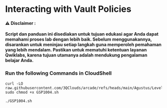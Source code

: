 #  Interacting with Vault Policies


#### ⚠️ Disclaimer :
**Script dan panduan ini disediakan untuk tujuan edukasi agar Anda dapat memahami proses lab dengan lebih baik. Sebelum menggunakannya, disarankan untuk meninjau setiap langkah guna memperoleh pemahaman yang lebih mendalam. Pastikan untuk mematuhi ketentuan layanan Qwiklabs, karena tujuan utamanya adalah mendukung pengalaman belajar Anda.**

### Run the following Commands in CloudShell 

```
curl -LO raw.githubusercontent.com/3QClouds/arcade/refs/heads/main/Agustus/Level%201/Interacting%20with%20Vault%20Policies/GSP1004.sh
sudo chmod +x GSP1004.sh

./GSP1004.sh
```